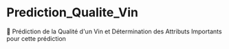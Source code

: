 # Prediction_Qualite_Vin
🍇 Prédiction de la Qualité d'un Vin et Détermination des Attributs Importants pour cette prédiction
